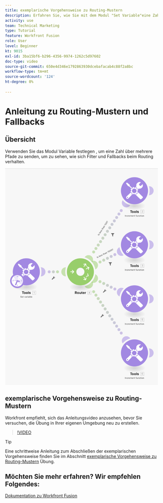 ```yaml
---
title: exemplarische Vorgehensweise zu Routing-Mustern
description: Erfahren Sie, wie Sie mit dem Modul "Set Variable"eine Zahl über mehrere Pfade senden können, um zu sehen, wie sich Filter und Fallbacks in [!DNL Adobe Workfront Fusion].
activity: use
team: Technical Marketing
type: Tutorial
feature: Workfront Fusion
role: User
level: Beginner
kt: 9015
exl-id: 3ba15bf6-b296-4356-9974-1262c5d97602
doc-type: video
source-git-commit: 650e4d346e1792863930dcebafacab4c88f2a8bc
workflow-type: tm+mt
source-wordcount: '124'
ht-degree: 0%

---
```


# Anleitung zu Routing-Mustern und Fallbacks

## Übersicht

Verwenden Sie das Modul Variable festlegen , um eine Zahl über mehrere Pfade zu senden, um zu sehen, wie sich Filter und Fallbacks beim Routing verhalten.

![Ein Bild des Fusion-Szenarios](assets/universal-connectors-and-routing-7.png)

## exemplarische Vorgehensweise zu Routing-Mustern

Workfront empfiehlt, sich das Anleitungsvideo anzusehen, bevor Sie versuchen, die Übung in Ihrer eigenen Umgebung neu zu erstellen.

>[!VIDEO](https://video.tv.adobe.com/v/335274/?quality=12&learn=on)

>[!TIP]
>
>Eine schrittweise Anleitung zum Abschließen der exemplarischen Vorgehensweise finden Sie im Abschnitt [exemplarische Vorgehensweise zu Routing-Mustern](https://experienceleague.adobe.com/docs/workfront-learn/tutorials-workfront/fusion/exercises/routing-patterns.html?lang=en) Übung.


## Möchten Sie mehr erfahren? Wir empfehlen Folgendes:

[Dokumentation zu Workfront Fusion](https://experienceleague.adobe.com/docs/workfront/using/adobe-workfront-fusion/workfront-fusion-2.html?lang=en)
